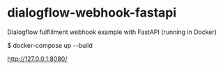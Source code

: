 # dialogflow-webhook-fastapi
Dialogflow fulfillment webhook example with FastAPI (running in Docker)


$ docker-compose up --build

http://127.0.0.1:8080/
